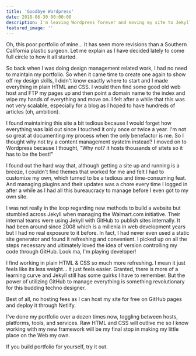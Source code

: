 ```yaml
---
title: 'Goodbye Wordpress'
date: 2018-06-30 00:00:00
description: I'm leaving Wordpress forever and moving my site to Jekyll
featured_image: ''
---
```


Oh, this poor portfolio of mine... It has seen more revisions than a Southern California plastic surgeon. Let me explain as I have decided lately to come full circle to how it all started.

So back when I was doing design management related work, I had no need to maintain my portfolio. So when it came time to create one again to show off my design skills, I didn't know exactly where to start and I made everything in plain HTML and CSS. I would then find some good old web host and FTP my pages up and then point a domain name to the index and wipe my hands of everything and move on. I felt after a while that this was not very scalable, especially for a blog as I hoped to have hundreds of articles (oh, ambition).

I found maintaining this site a bit tedious because I would forget how everything was laid out since I touched it only once or twice a year. I'm not so great at documenting my process when the only benefactor is me. So I thought why not try a content management systetm instead? I moved on to Wordpress because I thought, "Why not? it hosts thousands of sitets so it has to be the best!"

I found out the hard way that, although getting a site up and running is a breeze, I couldn't find themes that worked for me and felt I had to customize my own, which turned to be a tedious and time-consuming feat. And managing plugins and their updates was a chore every time I logged in after a while as I had all this bureaucracy to manage before I even got to my own site.

I was not really in the loop regarding new methods to build a website but stumbled across Jekyll when managing the Walmart.com initiative. Their internal teams were using Jekyll with GitHub to publish sites internally. It had been around since 2008 which is a millenia in web development years but I had no real exposure to it before. In fact, I had never even used a static site generator and found it refreshing and convenient. I picked up on all the steps necessary and ultimately loved the idea of version controlling my code through GitHub. Look ma, I'm playing developer!

I find working in plain HTML & CSS so much more refreshing. I mean it just feels like its less weight... it just feels easier. Granted, there is more of a learning curve and Jekyll still has some quirks I have to remember. But the power of utilizing GitHub to manage everything is something revolutionary for this budding techno designer.

Best of all, no hosting fees as I can host my site for free on GitHub pages and deploy it through Netlify.

I've done my portfolio over a dozen times now, toggling between hosts, platforms, tools, and services. Raw HTML and CSS will outlive me so I know working with my new framework will be my final stop in making my little place on the Web my own.

If you build portfolio for yourself, try it out.
